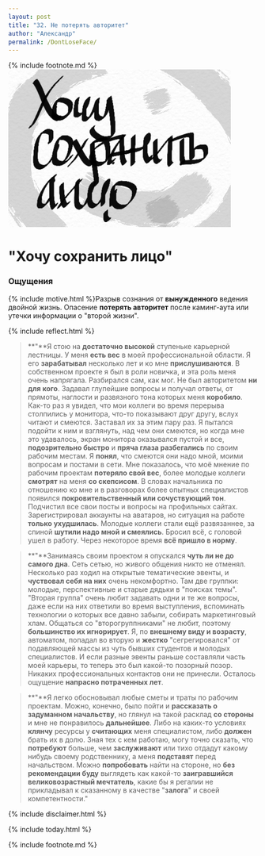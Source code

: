 ```yaml
---
layout: post
title: "32. Не потерять авторитет"
author: "Александр"
permalink: /DontLoseFace/
---
```

{% include footnote.md %}
!["Неудобно перед коллегами"](/_img/32.jpg)
# "Хочу сохранить лицо"

### Ощущения
{% include motive.html %}Разрыв сознания от **вынужденного** ведения двойной жизнь. Опасение **потерять авторитет** после каминг-аута или утечки информации о "второй жизни".

{% include reflect.html %}
>**"**Я стою на **достаточно высокой** ступеньке карьерной лестницы. У меня **есть вес** в моей профессиональной области. Я его **зарабатывал** несколько лет и ко мне **прислушиваются**. В собственном проекте я был в роли новичка, и эта роль меня очень напрягала. Разбирался сам, как мог. Не был авторитетом **ни для кого**. Задавал глупейшие вопросы и получал ответы, от прямоты, наглости и развязного тона которых меня **коробило**. Как-то раз я увидел, что мои коллеги во время перерыва столпились у монитора, что-то показывают друг другу, вслух читают и смеются. Заставал их за этим пару раз. Я пытался подойти к ним и взглянуть, над чем они смеются, но когда мне это удавалось, экран монитора оказывался пустой и все, **подозрительно быстро** и **пряча глаза разбегались** по своим рабочим местам. Я **понял**, что смеются они надо мной, моими вопросам и постами в сети. Мне показалось, что моё мнение по рабочим проектам **потеряло свой вес**, более молодые коллеги **смотрят** на меня **со скепсисом**. В словах начальника по отношению ко мне и в разговорах более опытных специалистов появился **покровительственный или сочуствующий тон**. Подчистил все свои посты и вопросы на профильных сайтах. Зарегистрировал аккаунты на аватаров, но ситуация на работе **только ухудшилась**. Молодые коллеги стали ещё развязаннее, за спиной **шутили надо мной и смеялись**. Бросил всё, с головой ушел в работу. Через некоторое время **всё пришло в норму**.

>**"**Занимаясь своим проектом я опускался **чуть ли не до самого дна**. Сеть сетью, но живого общения никто не отменял. Несколько раз ходил на открытые тематические эвенты, и **чуствовал себя на них** очень некомфортно. Там две группки: молодые, перспективные и старые дядьки в "поисках темы". "Вторая группа" очень любит задавать одни и те же вопросы, даже если на них ответили во время выступления, вспоминать технологии о которых все давно забыли, собирать маркетинговый хлам. Общаться со "второгруппниками" не любит, поэтому **большинство их игнорирует**. Я, по **внешнему виду и возрасту**, автоматом, попадал во вторую и **жестко** "сегрегировался" от подавляющей массы из чуть бывших студентов и молодых специалистов. И если разные эвенты раньше составляли часть моей карьеры, то теперь это был какой-то позорный позор. Никаких профессиональных контактов они не принесли. Осталось ощущение **напрасно потраченных лет**.

>**"**Я легко обосновывал любые сметы и траты по рабочим проектам. Можно, конечно, было пойти и **рассказать о задуманном начальству**, но глянул на такой расклад **со стороны** и мне не понравилось **дальнейшее**. Либо на каких-то условиях **клянчу** ресурсы у **считающих** меня специалистом, либо **должен** брать их в долю. Зная тех с кем работаю, могу точно сказать, что **потребуют** больше, чем **заслуживают** или тихо отдадут какому нибудь своему родственнику, а меня **подставят** перед начальством. Можно **попробовать** найти на стороне, но **без рекомендации буду** выглядеть как какой-то **заигравшийся великовозрастный мечтатель**, какие бы я регалии не прикладывал к сказанному в качестве "**залога**" и своей компетентности."

{% include disclaimer.html %}

{% include today.html %}

{% include footnote.md %}
